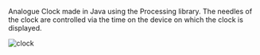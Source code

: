 Analogue Clock made in Java using the Processing library.
The needles of the clock are controlled via the time on the device on which the clock is displayed.

![clock](https://user-images.githubusercontent.com/116943667/224416751-be5bd4e5-5fff-497b-b257-0bc7d1a051d1.png)
